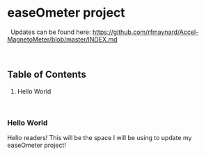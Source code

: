 easeOmeter project
==================

 
Updates can be found here: https://github.com/rfmaynard/Accel-MagnetoMeter/blob/master/INDEX.md

 

Table of Contents
-----------------

1.  Hello World

     

### Hello World

Hello readers! This will be the space I will be using to update my easeOmeter
project!

